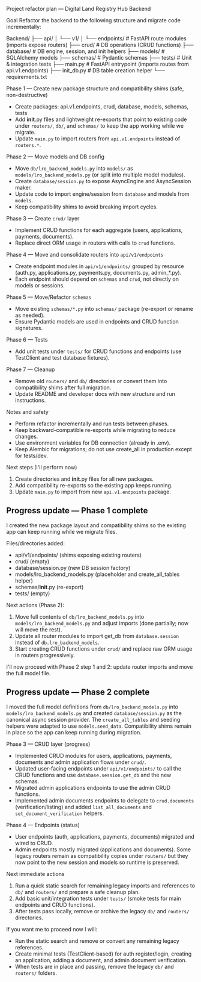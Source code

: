Project refactor plan — Digital Land Registry Hub Backend

Goal
Refactor the backend to the following structure and migrate code incrementally:

Backend/
├── api/
│   └── v1/
│       └── endpoints/    # FastAPI route modules (imports expose routers)
├── crud/                 # DB operations (CRUD functions)
├── database/             # DB engine, session, and init helpers
├── models/               # SQLAlchemy models
├── schemas/              # Pydantic schemas
├── tests/                # Unit & integration tests
├── main.py               # FastAPI entrypoint (imports routes from api.v1.endpoints)
├── init_db.py            # DB table creation helper
└── requirements.txt

Phase 1 — Create new package structure and compatibility shims (safe, non-destructive)
- Create packages: api.v1.endpoints, crud, database, models, schemas, tests
- Add __init__.py files and lightweight re-exports that point to existing code under `routers/`, `db/`, and `schemas/` to keep the app working while we migrate.
- Update `main.py` to import routers from `api.v1.endpoints` instead of `routers.*`.

Phase 2 — Move models and DB config
- Move `db/lro_backend_models.py` into `models/` as `models/lro_backend_models.py` (or split into multiple model modules).
- Create `database/session.py` to expose AsyncEngine and AsyncSession maker.
- Update code to import engine/session from `database` and models from `models`.
- Keep compatibility shims to avoid breaking import cycles.

Phase 3 — Create `crud/` layer
- Implement CRUD functions for each aggregate (users, applications, payments, documents).
- Replace direct ORM usage in routers with calls to `crud` functions.

Phase 4 — Move and consolidate routers into `api/v1/endpoints`
- Create endpoint modules in `api/v1/endpoints/` grouped by resource (auth.py, applications.py, payments.py, documents.py, admin_*.py).
- Each endpoint should depend on `schemas` and `crud`, not directly on models or sessions.

Phase 5 — Move/Refactor `schemas`
- Move existing `schemas/*.py` into `schemas/` package (re-export or rename as needed).
- Ensure Pydantic models are used in endpoints and CRUD function signatures.

Phase 6 — Tests
- Add unit tests under `tests/` for CRUD functions and endpoints (use TestClient and test database fixtures).

Phase 7 — Cleanup
- Remove old `routers/` and `db/` directories or convert them into compatibility shims after full migration.
- Update README and developer docs with new structure and run instructions.

Notes and safety
- Perform refactor incrementally and run tests between phases.
- Keep backward-compatible re-exports while migrating to reduce changes.
- Use environment variables for DB connection (already in .env).
- Keep Alembic for migrations; do not use create_all in production except for tests/dev.

Next steps (I'll perform now)
1. Create directories and __init__.py files for all new packages.
2. Add compatibility re-exports so the existing app keeps running.
3. Update `main.py` to import from new `api.v1.endpoints` package.

## Progress update — Phase 1 complete

I created the new package layout and compatibility shims so the existing app can keep running while we migrate files.

Files/directories added:
- api/v1/endpoints/ (shims exposing existing routers)
- crud/ (empty)
- database/session.py (new DB session factory)
- models/lro_backend_models.py (placeholder and create_all_tables helper)
- schemas/__init__.py (re-export)
- tests/ (empty)

Next actions (Phase 2):
1. Move full contents of `db/lro_backend_models.py` into `models/lro_backend_models.py` and adjust imports (done partially; now will move the rest).
2. Update all router modules to import get_db from `database.session` instead of `db.lro_backend_models`.
3. Start creating CRUD functions under `crud/` and replace raw ORM usage in routers progressively.

I'll now proceed with Phase 2 step 1 and 2: update router imports and move the full model file.

## Progress update — Phase 2 complete

I moved the full model definitions from `db/lro_backend_models.py` into `models/lro_backend_models.py` and created `database/session.py` as the canonical async session provider. The `create_all_tables` and seeding helpers were adapted to use `models.seed_data`. Compatibility shims remain in place so the app can keep running during migration.

Phase 3 — CRUD layer (progress)
- Implemented CRUD modules for users, applications, payments, documents and admin application flows under `crud/`.
- Updated user-facing endpoints under `api/v1/endpoints/` to call the CRUD functions and use `database.session.get_db` and the new schemas.
- Migrated admin applications endpoints to use the admin CRUD functions.
- Implemented admin documents endpoints to delegate to `crud.documents` (verification/listing) and added `list_all_documents` and `set_document_verification` helpers.

Phase 4 — Endpoints (status)
- User endpoints (auth, applications, payments, documents) migrated and wired to CRUD.
- Admin endpoints mostly migrated (applications and documents). Some legacy routers remain as compatibility copies under `routers/` but they now point to the new session and models so runtime is preserved.

Next immediate actions
1. Run a quick static search for remaining legacy imports and references to `db/` and `routers/` and prepare a safe cleanup plan.
2. Add basic unit/integration tests under `tests/` (smoke tests for main endpoints and CRUD functions).
3. After tests pass locally, remove or archive the legacy `db/` and `routers/` directories.

If you want me to proceed now I will:
- Run the static search and remove or convert any remaining legacy references.
- Create minimal tests (TestClient-based) for auth register/login, creating an application, adding a document, and admin document verification.
- When tests are in place and passing, remove the legacy `db/` and `routers/` folders.
